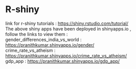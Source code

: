 # R-shiny <br>
link for r-shiny tutorials : https://shiny.rstudio.com/tutorial/ <br>
The above shiny apps have been deployed in shinyapps.io ,<br>
follow the links to view them : <br>
gender_differences_india_vs_world : https://pranithkumar.shinyapps.io/gender/ <br>
crime_rate_vs_atheism : https://pranithkumar.shinyapps.io/crime_rate_vs_atheism/  <br>
gdp_app : https://pranithkumar.shinyapps.io/gdp_app/
